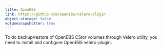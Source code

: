 ```yaml
---
title: OpenEBS 
link: https://github.com/openebs/velero-plugin
object-storage: false
volumesnapshotter: true
---
```

To do backup/restore of OpenEBS CStor volumes through Velero utility, you need to install and configure OpenEBS velero-plugin.
